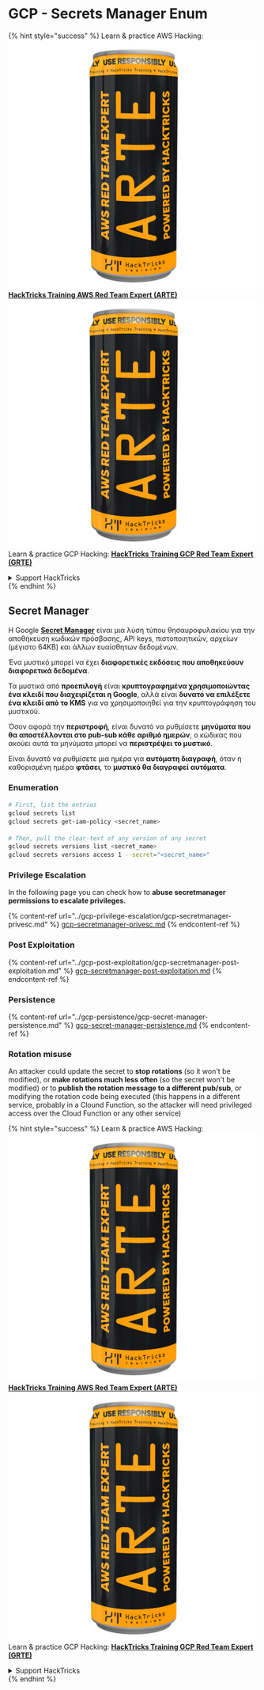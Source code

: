 # GCP - Secrets Manager Enum

{% hint style="success" %}
Learn & practice AWS Hacking:<img src="../../../.gitbook/assets/image (1) (1) (1).png" alt="" data-size="line">[**HackTricks Training AWS Red Team Expert (ARTE)**](https://training.hacktricks.xyz/courses/arte)<img src="../../../.gitbook/assets/image (1) (1) (1).png" alt="" data-size="line">\
Learn & practice GCP Hacking: <img src="../../../.gitbook/assets/image (2).png" alt="" data-size="line">[**HackTricks Training GCP Red Team Expert (GRTE)**<img src="../../../.gitbook/assets/image (2).png" alt="" data-size="line">](https://training.hacktricks.xyz/courses/grte)

<details>

<summary>Support HackTricks</summary>

* Check the [**subscription plans**](https://github.com/sponsors/carlospolop)!
* **Join the** 💬 [**Discord group**](https://discord.gg/hRep4RUj7f) or the [**telegram group**](https://t.me/peass) or **follow** us on **Twitter** 🐦 [**@hacktricks\_live**](https://twitter.com/hacktricks_live)**.**
* **Share hacking tricks by submitting PRs to the** [**HackTricks**](https://github.com/carlospolop/hacktricks) and [**HackTricks Cloud**](https://github.com/carlospolop/hacktricks-cloud) github repos.

</details>
{% endhint %}

## Secret Manager

Η Google [**Secret Manager**](https://cloud.google.com/solutions/secrets-management/) είναι μια λύση τύπου θησαυροφυλακίου για την αποθήκευση κωδικών πρόσβασης, API keys, πιστοποιητικών, αρχείων (μέγιστο 64KB) και άλλων ευαίσθητων δεδομένων.

Ένα μυστικό μπορεί να έχει **διαφορετικές εκδόσεις που αποθηκεύουν διαφορετικά δεδομένα**.

Τα μυστικά από **προεπιλογή** είναι **κρυπτογραφημένα χρησιμοποιώντας ένα κλειδί που διαχειρίζεται η Google**, αλλά είναι **δυνατό να επιλέξετε ένα κλειδί από το KMS** για να χρησιμοποιηθεί για την κρυπτογράφηση του μυστικού.

Όσον αφορά την **περιστροφή**, είναι δυνατό να ρυθμίσετε **μηνύματα που θα αποστέλλονται στο pub-sub κάθε αριθμό ημερών**, ο κώδικας που ακούει αυτά τα μηνύματα μπορεί να **περιστρέψει το μυστικό**.

Είναι δυνατό να ρυθμίσετε μια ημέρα για **αυτόματη διαγραφή**, όταν η καθορισμένη ημέρα **φτάσει**, το **μυστικό θα διαγραφεί αυτόματα**.

### Enumeration
```bash
# First, list the entries
gcloud secrets list
gcloud secrets get-iam-policy <secret_name>

# Then, pull the clear-text of any version of any secret
gcloud secrets versions list <secret_name>
gcloud secrets versions access 1 --secret="<secret_name>"
```
### Privilege Escalation

In the following page you can check how to **abuse secretmanager permissions to escalate privileges.**

{% content-ref url="../gcp-privilege-escalation/gcp-secretmanager-privesc.md" %}
[gcp-secretmanager-privesc.md](../gcp-privilege-escalation/gcp-secretmanager-privesc.md)
{% endcontent-ref %}

### Post Exploitation

{% content-ref url="../gcp-post-exploitation/gcp-secretmanager-post-exploitation.md" %}
[gcp-secretmanager-post-exploitation.md](../gcp-post-exploitation/gcp-secretmanager-post-exploitation.md)
{% endcontent-ref %}

### Persistence

{% content-ref url="../gcp-persistence/gcp-secret-manager-persistence.md" %}
[gcp-secret-manager-persistence.md](../gcp-persistence/gcp-secret-manager-persistence.md)
{% endcontent-ref %}

### Rotation misuse

An attacker could update the secret to **stop rotations** (so it won't be modified), or **make rotations much less often** (so the secret won't be modified) or to **publish the rotation message to a different pub/sub**, or modifying the rotation code being executed (this happens in a different service, probably in a Clound Function, so the attacker will need privileged access over the Cloud Function or any other service)

{% hint style="success" %}
Learn & practice AWS Hacking:<img src="../../../.gitbook/assets/image (1) (1) (1).png" alt="" data-size="line">[**HackTricks Training AWS Red Team Expert (ARTE)**](https://training.hacktricks.xyz/courses/arte)<img src="../../../.gitbook/assets/image (1) (1) (1).png" alt="" data-size="line">\
Learn & practice GCP Hacking: <img src="../../../.gitbook/assets/image (2).png" alt="" data-size="line">[**HackTricks Training GCP Red Team Expert (GRTE)**<img src="../../../.gitbook/assets/image (2).png" alt="" data-size="line">](https://training.hacktricks.xyz/courses/grte)

<details>

<summary>Support HackTricks</summary>

* Check the [**subscription plans**](https://github.com/sponsors/carlospolop)!
* **Join the** 💬 [**Discord group**](https://discord.gg/hRep4RUj7f) or the [**telegram group**](https://t.me/peass) or **follow** us on **Twitter** 🐦 [**@hacktricks\_live**](https://twitter.com/hacktricks_live)**.**
* **Share hacking tricks by submitting PRs to the** [**HackTricks**](https://github.com/carlospolop/hacktricks) and [**HackTricks Cloud**](https://github.com/carlospolop/hacktricks-cloud) github repos.

</details>
{% endhint %}

